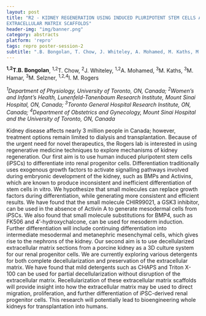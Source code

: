 ```yaml
---
layout: post
title: "R2 - KIDNEY REGENERATION USING INDUCED PLURIPOTENT STEM CELLS AND
EXTRACELLULAR MATRIX SCAFFOLDS"
header-img: "img/banner.png"
category: abstracts
platform: 'repro'
tags: repro poster-session-2
subtitle: ".B. Bongolan, T. Chow, J. Whiteley, A. Mohamed, M. Kaths, M. Hamar, M. Selzner, I. M. Rogers"
---
```

__<sup>1,2</sup>T.B. Bongolan__, <sup>1,2</sup>T. Chow, <sup>2</sup>J. Whiteley, <sup>1,2</sup>A. Mohamed,
<sup>3</sup>M. Kaths, <sup>3</sup>M. Hamar, <sup>3</sup>M. Selzner, <sup>1,2,4</sup>I. M. Rogers

_<sup>1</sup>Department of Physiology, University of Toronto, ON, Canada;
<sup>2</sup>Women’s and Infant’s Health, Lunenfeld-Tanenbaum Research Institute,
Mount Sinai Hospital, ON, Canada; <sup>3</sup>Toronto General Hospital Research
Institute, ON, Canada; <sup>4</sup>Department of Obstetrics and Gynecology, Mount
Sinai Hospital and the University of Toronto, ON, Canada_

Kidney disease affects nearly 3 million people in Canada; however,
treatment options remain limited to dialysis and transplantation.
Because of the urgent need for novel therapeutics, the Rogers lab is
interested in using regenerative medicine techniques to explore
mechanisms of kidney regeneration. Our first aim is to use human induced
pluripotent stem cells (iPSCs) to differentiate into renal progenitor
cells. Differentiation traditionally uses exogenous growth factors to
activate signalling pathways involved during embryonic development of
the kidney, such as BMPs and Activins, which are known to produce
inconsistent and inefficient differentiation of stem cells in vitro. We
hypothesize that small molecules can replace growth factors during
differentiation, while generating more consistent and efficient results.
We have found that the small molecule CHIR99021, a GSK3 inhibitor, can
be used in the absence of Activin A to generate mesodermal cells from
iPSCs. We also found that small molecule substitutions for BMP4, such as
FK506 and 4’-hydroxychalcone, can be used for mesoderm induction.
Further differentiation will include continuing differentiation into
intermediate mesodermal and metanephric mesenchymal cells, which gives
rise to the nephrons of the kidney. Our second aim is to use
decellularized extracellular matrix sections from a porcine kidney as a
3D culture system for our renal progenitor cells. We are currently
exploring various detergents for both complete decellularization and
preservation of the extracellular matrix. We have found that mild
detergents such as CHAPS and Triton X-100 can be used for partial
decellularization without disruption of the extracellular matrix.
Recellularization of these extracellular matrix scaffolds will provide
insight into how the extracellular matrix may be used to direct
migration, proliferation, and further differentiation of iPSC-derived
renal progenitor cells. This research will potentially lead to
bioengineering whole kidneys for transplantation into humans.
